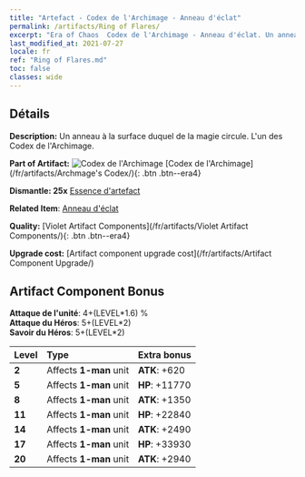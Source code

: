 ```yaml
---
title: "Artefact - Codex de l'Archimage - Anneau d'éclat"
permalink: /artifacts/Ring of Flares/
excerpt: "Era of Chaos  Codex de l'Archimage - Anneau d'éclat. Un anneau à la surface duquel de la magie circule. L'un des Codex de l'Archimage."
last_modified_at: 2021-07-27
locale: fr
ref: "Ring of Flares.md"
toc: false
classes: wide
---
```




## Détails

 **Description:** Un anneau à la surface duquel de la magie circule. L'un des Codex de l'Archimage.

 **Part of Artifact:** ![Codex de l'Archimage](/images/t/icon_artifact_34.png) [Codex de l'Archimage](/fr/artifacts/Archmage's Codex/){: .btn .btn--era4}

 **Dismantle: 25x** [Essence d'artefact](/ItemsFR/con_905/)

 **Related Item**: [Anneau d'éclat](/ItemsFR/art_138/)

 **Quality:** [Violet Artifact Components](/fr/artifacts/Violet Artifact Components/){: .btn .btn--era4}

 **Upgrade cost:** [Artifact component upgrade cost](/fr/artifacts/Artifact Component Upgrade/)

## Artifact Component Bonus

  **Attaque de l'unité**: 4+(LEVEL\*1.6) %<br/>**Attaque du Héros**: 5+(LEVEL\*2)<br/>**Savoir du Héros**: 5+(LEVEL\*2)

  |  Level  | Type |    Extra bonus  | 
  |:--------|:-----|:----------------| 
  | **2** | Affects **1-man** unit | **ATK**: +620 | 
  | **5** | Affects **1-man** unit | **HP**: +11770 | 
  | **8** | Affects **1-man** unit | **ATK**: +1350 | 
  | **11** | Affects **1-man** unit | **HP**: +22840 | 
  | **14** | Affects **1-man** unit | **ATK**: +2490 | 
  | **17** | Affects **1-man** unit | **HP**: +33930 | 
  | **20** | Affects **1-man** unit | **ATK**: +2940 | 
